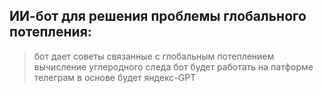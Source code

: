 ## ИИ-бот для решения проблемы глобального потепления:
> бот дает советы связанные с глобальным потеплением
> вычисление углеродного следа
> бот будет работать на патформе телеграм
> в основе будет яндекс-GPT